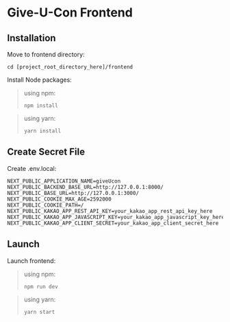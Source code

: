 # Give-U-Con Frontend


## Installation

Move to frontend directory:

```
cd [project_root_directory_here]/frontend
```

Install Node packages:

> using npm: 
> ```
> npm install
> ```

> using yarn: 
> ```
> yarn install
> ```


## Create Secret File

Create .env.local:

```
NEXT_PUBLIC_APPLICATION_NAME=giveUcon
NEXT_PUBLIC_BACKEND_BASE_URL=http://127.0.0.1:8000/
NEXT_PUBLIC_BASE_URL=http://127.0.0.1:3000/
NEXT_PUBLIC_COOKIE_MAX_AGE=2592000
NEXT_PUBLIC_COOKIE_PATH=/
NEXT_PUBLIC_KAKAO_APP_REST_API_KEY=your_kakao_app_rest_api_key_here
NEXT_PUBLIC_KAKAO_APP_JAVASCRIPT_KEY=your_kakao_app_javascript_key_here
NEXT_PUBLIC_KAKAO_APP_CLIENT_SECRET=your_kakao_app_client_secret_here

```


## Launch

Launch frontend:

> using npm: 
> ```
> npm run dev
> ```

> using yarn: 
> ```
> yarn start
> ```
